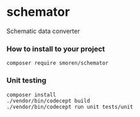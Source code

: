 # schemator

Schematic data converter

### How to install to your project
```
composer require smoren/schemator
```

### Unit testing
```
composer install
./vendor/bin/codecept build
./vendor/bin/codecept run unit tests/unit
```